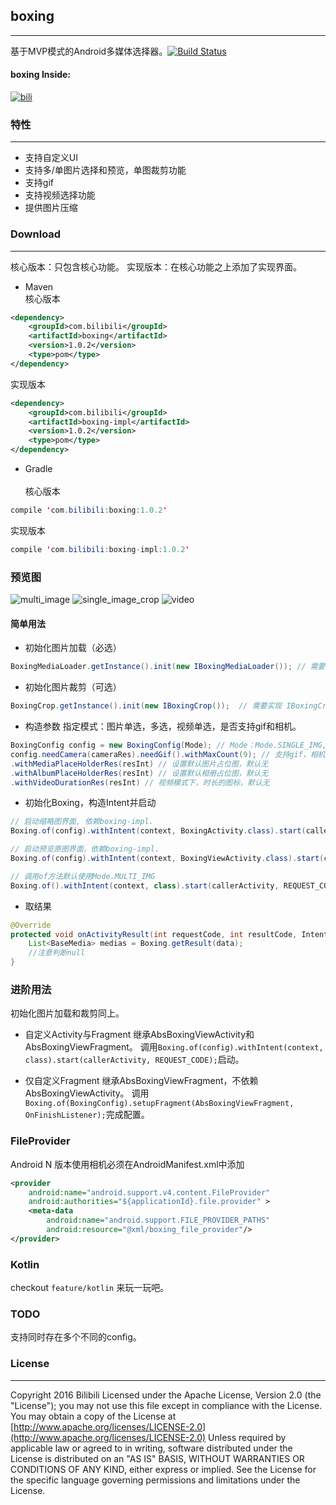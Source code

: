 ## boxing
---
基于MVP模式的Android多媒体选择器。[![Build Status](https://travis-ci.org/Bilibili/boxing.svg?branch=master)](https://travis-ci.org/Bilibili/boxing)

#### boxing Inside: 
[![bili](screenshot/bili.webp)](https://play.google.com/store/apps/details?id=tv.danmaku.bili)

### 特性
---
- 支持自定义UI
- 支持多/单图片选择和预览，单图裁剪功能
- 支持gif
- 支持视频选择功能
- 提供图片压缩

### Download                                                                  
---
核心版本：只包含核心功能。
实现版本：在核心功能之上添加了实现界面。                                                                                       
- Maven 
  ​                                                  
  核心版本                                                                                                                                            
```xml
<dependency>                                                      
  	<groupId>com.bilibili</groupId>                                    
  	<artifactId>boxing</artifactId>                                    
  	<version>1.0.2</version>
  	<type>pom</type>                                                
</dependency> 
```
实现版本                                                                   
```xml
<dependency>                                                          
  	<groupId>com.bilibili</groupId>                                    
  	<artifactId>boxing-impl</artifactId>                              
  	<version>1.0.2</version>
  	<type>pom</type>                                                  
</dependency>                                                      
```
- Gradle   
  ​                                                    
  核心版本                                                                 
```java                                                                         
compile 'com.bilibili:boxing:1.0.2'
```
实现版本                                                                   
```java                                                                        
compile 'com.bilibili:boxing-impl:1.0.2'
```

### 预览图

![multi_image](screenshot/multi_image.webp)
![single_image_crop](screenshot/single_image_crop.webp)
![video](screenshot/video.webp)


#### 简单用法

- 初始化图片加载（必选）
```java
BoxingMediaLoader.getInstance().init(new IBoxingMediaLoader()); // 需要实现IBoxingMediaLoader 
```
- 初始化图片裁剪（可选）
```java
BoxingCrop.getInstance().init(new IBoxingCrop());  // 需要实现 IBoxingCrop 
```

- 构造参数
  指定模式：图片单选，多选，视频单选，是否支持gif和相机。
```java
BoxingConfig config = new BoxingConfig(Mode); // Mode：Mode.SINGLE_IMG, Mode.MULTI_IMG, Mode.VIDEO
config.needCamera(cameraRes).needGif().withMaxCount(9); // 支持gif，相机，设置最大选图数
.withMediaPlaceHolderRes(resInt) // 设置默认图片占位图，默认无
.withAlbumPlaceHolderRes(resInt) // 设置默认相册占位图，默认无
.withVideoDurationRes(resInt) // 视频模式下，时长的图标，默认无
```
- 初始化Boxing，构造Intent并启动
```java
// 启动缩略图界面, 依赖boxing-impl.
Boxing.of(config).withIntent(context, BoxingActivity.class).start(callerActivity, REQUEST_CODE); 

// 启动预览原图界面，依赖boxing-impl.
Boxing.of(config).withIntent(context, BoxingViewActivity.class).start(callerActivity, REQUEST_CODE); 

// 调用of方法默认使用Mode.MULTI_IMG
Boxing.of().withIntent(context, class).start(callerActivity, REQUEST_CODE);
```

- 取结果
```java
@Override
protected void onActivityResult(int requestCode, int resultCode, Intent data) {
  	List<BaseMedia> medias = Boxing.getResult(data);
  	//注意判断null
}
```

### 进阶用法
初始化图片加载和裁剪同上。

- 自定义Activity与Fragment
  继承AbsBoxingViewActivity和AbsBoxingViewFragment。
  调用`Boxing.of(config).withIntent(context, class).start(callerActivity, REQUEST_CODE);`启动。

- 仅自定义Fragment
  继承AbsBoxingViewFragment，不依赖AbsBoxingViewActivity。
  调用`Boxing.of(BoxingConfig).setupFragment(AbsBoxingViewFragment, OnFinishListener);`完成配置。

### FileProvider
Android N 版本使用相机必须在AndroidManifest.xml中添加
```xml
<provider                                                 
	android:name="android.support.v4.content.FileProvider"
	android:authorities="${applicationId}.file.provider" >               
	<meta-data                                            
		android:name="android.support.FILE_PROVIDER_PATHS"
		android:resource="@xml/boxing_file_provider"/>
</provider>                 
```

### Kotlin
checkout `feature/kotlin` 来玩一玩吧。

### TODO
支持同时存在多个不同的config。

### License
----
Copyright 2016 Bilibili
Licensed under the Apache License, Version 2.0 (the "License"); you may not use this file except in compliance with the License. You may obtain a copy of the License at
[http://www.apache.org/licenses/LICENSE-2.0](http://www.apache.org/licenses/LICENSE-2.0)
Unless required by applicable law or agreed to in writing, software distributed under the License is distributed on an "AS IS" BASIS, WITHOUT WARRANTIES OR CONDITIONS OF ANY KIND, either express or implied. See the License for the specific language governing permissions and limitations under the License.